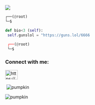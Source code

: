 
![](https://raw.githubusercontent.com/Sutil/Sutil/2b2fad3bf54522bb30c8c170591fc68ff51b69e6/github-contribution-grid-snake2.svg)

```python
┌──(@root)
└─$

def bio<3 (self):
 self.gunslol = "https://guns.lol/6666
  
 ┌──(@root) 
 └─$
```




<h3 align="left">Connect with me:</h3>
<p align="left">
<a href="https://discord.gg/https://discord.com/invite/Gg7DYtxzVf" target="blank"><img align="center" src="https://raw.githubusercontent.com/rahuldkjain/github-profile-readme-generator/master/src/images/icons/Social/discord.svg" alt="https://discord.com/invite/Gg7DYtxzVf" height="30" width="40" /></a>
</p>



<p>&nbsp;<img align="center" src="https://github-readme-stats.vercel.app/api?username=pumpkin&show_icons=true&locale=en" alt="pumpkin" /></p>

<p><img align="center" src="https://github-readme-streak-stats.herokuapp.com/?user=pumpkin&" alt="pumpkin" /></p>